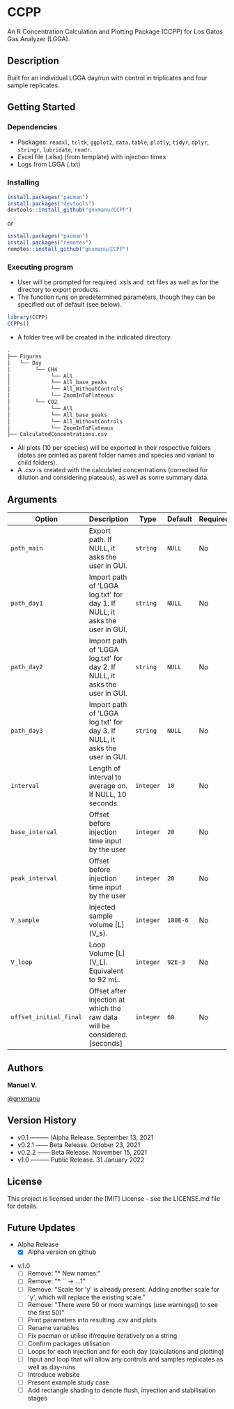 # CCPP
An R Concentration Calculation and Plotting Package (CCPP) for Los Gatos Gas Analyzer (LGGA).

## Description
Built for an individual LGGA day/run with control in triplicates and four sample replicates.

## Getting Started

### Dependencies
* Packages: `readxl`, `tcltk`, `ggplot2`, `data.table`, `plotly`, `tidyr`, `dplyr`, `stringr`, `lubridate`, `readr`.
* Excel file (.xlsx) (from template) with injection times
* Logs from LGGA (.txt)

### Installing
``` r
install.packages("pacman")
install.packages("devtools")
devtools::install_github("gnxmanu/CCPP")
```
<!-- or
``` r
install.packages("githubinstall") # https://cran.r-project.org/web/packages/githubinstall/vignettes/githubinstall.html
library(githubinstall)
githubinstall("CCPP")
```
 -->
or
``` r
install.packages("pacman")
install.packages("remotes")
remotes::install_github("gnxmanu/CCPP")
```
### Executing program
* User will be prompted for required .xsls and .txt files as well as for the directory to export products.
* The function runs on predetermined parameters, though they can be specified out of default (see below).
``` r
library(CCPP)
CCPPs()
```

* A folder tree will be created in the indicated directory.
```bash
.
├── Figures
│   └── Day
│        └── CH4
│             └── All
│             └── All_base_peaks
│             └── All_WithoutControls
│             └── ZoomInToPlateaus
│        └── CO2
│             └── All
│             └── All_base_peaks
│             └── All_WithoutControls
│             └── ZoomInToPlateaus
├── CalculatedConcentrations.csv
```
* All plots (10 per species) will be exported in their respective folders (dates are printed as parent folder names and species and variant to child folders).
* A .csv is created with the calculated concentrations (corrected for dilution and considering plateaus), as well as some summary data.

## Arguments

| Option                    | Description                                                                | Type      | Default  | Required? |
| ------------------------- | -------------------------------------------------------------------------- | --------- | -------- | --------- |
| `path_main`               | Export path. If NULL, it asks the user in GUI.                             | `string`  | `NULL`   | No        |
| `path_day1`               | Import path of 'LGGA log.txt' for day 1. If NULL, it asks the user in GUI. | `string`  | `NULL`   | No        |
| `path_day2`               | Import path of 'LGGA log.txt' for day 2. If NULL, it asks the user in GUI. | `string`  | `NULL`   | No        |
| `path_day3`               | Import path of 'LGGA log.txt' for day 3. If NULL, it asks the user in GUI. | `string`  | `NULL`   | No        |
| `interval`                | Length of interval to average on. If NULL, 10 seconds.                     | `integer` | `10`     | No        |
| `base_interval`           | Offset before injection time input by the user                             | `integer` | `20`     | No        |
| `peak_interval`           | Offset before injection time input by the user                             | `integer` | `20`     | No        |
| `V_sample`                | Injected sample volume [L] (V_s).                                          | `integer` | `100E-6` | No        |
| `V_loop`                  | Loop Volume [L] (V_L). Equivalent to 92 mL.                                | `integer` | `92E-3`  | No        |
| `offset_initial_final`    | Offset after injection at which the raw data will be considered. [seconds] | `integer` | `60`     | No        |

## Authors
**Manuel V.**
<!-- **Manuel Velázquez** -->

[@gnxmanu](https://github.com/gnxmanu)

## Version History
* v0.1 –––––– (Alpha Release. September 13, 2021
* v0.2.1 –––– Beta Release. October 23, 2021
* v0.2.2 –––– Beta Release. November 15, 2021
* v1.0 –––––– Public Release. 31 January 2022

## License
This project is licensed under the [MIT] License - see the LICENSE.md file for details.

## Future Updates
* Alpha Release
  - [x] Alpha version on github

<!-- * Beta Release -->
<!--   - [ ] Produce Readme.Rmd -->
<!--   - [ ] GUI prompt to impor LGGA logs (.txt) -->
<!--   - [ ] Enable in-line parameter input -->
<!--   - [ ] Mute/ warnings regarding plotting axes -->

* v.1.0
  - [ ] Remove: "* New names:"                                                                                                                     
  - [ ] Remove: "* `` -> ...1"
  - [ ] Remove: "Scale for 'y' is already present. Adding another scale for 'y', which will replace the existing scale."
  - [ ] Remove: "There were 50 or more warnings (use warnings() to see the first 50)"
  - [ ] Print parameters into resulting .csv and plots
  - [ ] Rename variables
  - [ ] Fix pacman or utilise if/require iteratively on a string
  - [ ] Confirm packages utilisation
  - [ ] Loops for each injection and for each day (calculations and plotting)
  - [ ] Input and loop that will allow any controls and samples replicates as well as day-runs
  - [ ] Introduce website
  - [ ] Present example study case
  - [ ] Add rectangle shading to denote flush, inyection and stabilisation stages

<!-- ## Acknowledgments

Inspiration, code snippets, etc.
* [smth](https://github.com/gnxmanu) -->
